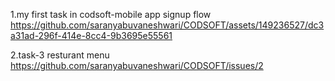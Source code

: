 1.my first task in codsoft-mobile  app signup flow
https://github.com/saranyabuvaneshwari/CODSOFT/assets/149236527/dc3a31ad-296f-414e-8cc4-9b3695e55561

2.task-3 resturant menu
https://github.com/saranyabuvaneshwari/CODSOFT/issues/2
